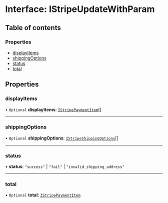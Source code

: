 # Interface: IStripeUpdateWithParam

## Table of contents

### Properties

- [displayItems](IStripeUpdateWithParam.md#displayitems)
- [shippingOptions](IStripeUpdateWithParam.md#shippingoptions)
- [status](IStripeUpdateWithParam.md#status)
- [total](IStripeUpdateWithParam.md#total)

## Properties

### displayItems

• `Optional` **displayItems**: [`IStripePaymentItem`](IStripePaymentItem.md)[]

___

### shippingOptions

• `Optional` **shippingOptions**: [`IStripeShippingOptions`](IStripeShippingOptions.md)[]

___

### status

• **status**: ``"success"`` \| ``"fail"`` \| ``"invalid_shipping_address"``

___

### total

• `Optional` **total**: [`IStripePaymentItem`](IStripePaymentItem.md)
